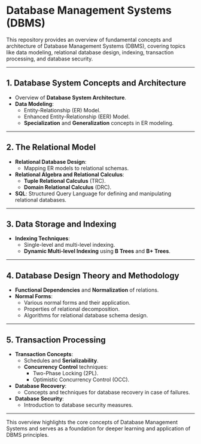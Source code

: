 # **Database Management Systems (DBMS)**

This repository provides an overview of fundamental concepts and architecture of Database Management Systems (DBMS), covering topics like data modeling, relational database design, indexing, transaction processing, and database security.

---

## **1. Database System Concepts and Architecture**
- Overview of **Database System Architecture**.
- **Data Modeling**:
  - Entity-Relationship (ER) Model.
  - Enhanced Entity-Relationship (EER) Model.
  - **Specialization** and **Generalization** concepts in ER modeling.

---

## **2. The Relational Model**
- **Relational Database Design**:
  - Mapping ER models to relational schemas.
- **Relational Algebra and Relational Calculus**:
  - **Tuple Relational Calculus** (TRC).
  - **Domain Relational Calculus** (DRC).
- **SQL**: Structured Query Language for defining and manipulating relational databases.

---

## **3. Data Storage and Indexing**
- **Indexing Techniques**:
  - Single-level and multi-level indexing.
  - **Dynamic Multi-level Indexing** using **B Trees** and **B+ Trees**.

---

## **4. Database Design Theory and Methodology**
- **Functional Dependencies** and **Normalization** of relations.
- **Normal Forms**: 
  - Various normal forms and their application.
  - Properties of relational decomposition.
  - Algorithms for relational database schema design.

---

## **5. Transaction Processing**
- **Transaction Concepts**:
  - Schedules and **Serializability**.
  - **Concurrency Control** techniques:
    - Two-Phase Locking (2PL).
    - Optimistic Concurrency Control (OCC).
- **Database Recovery**:
  - Concepts and techniques for database recovery in case of failures.
- **Database Security**:
  - Introduction to database security measures.

---

This overview highlights the core concepts of Database Management Systems and serves as a foundation for deeper learning and application of DBMS principles.
